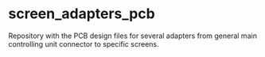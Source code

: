# screen_adapters_pcb
Repository with the  PCB design files for several adapters from general main controlling unit connector to specific screens.

